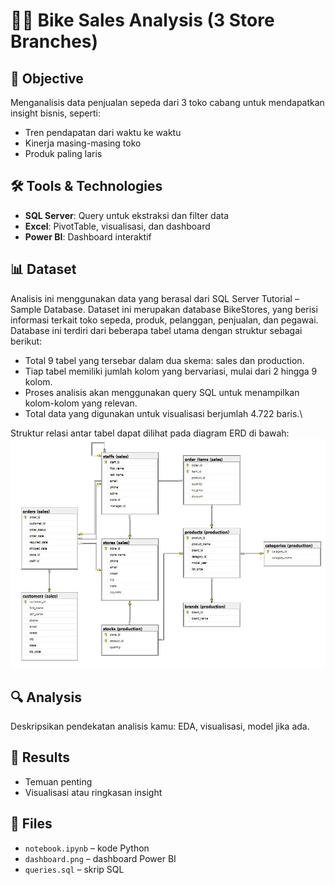 # 🚴‍♂️ Bike Sales Analysis (3 Store Branches)

## 📌 Objective
Menganalisis data penjualan sepeda dari 3 toko cabang untuk mendapatkan insight bisnis, seperti:
- Tren pendapatan dari waktu ke waktu
- Kinerja masing-masing toko
- Produk paling laris

## 🛠️ Tools & Technologies
- **SQL Server**: Query untuk ekstraksi dan filter data
- **Excel**: PivotTable, visualisasi, dan dashboard
- **Power BI**: Dashboard interaktif

## 📊 Dataset
Analisis ini menggunakan data yang berasal dari SQL Server Tutorial – Sample Database. Dataset ini merupakan database BikeStores, yang berisi informasi terkait toko sepeda, produk, pelanggan, penjualan, dan pegawai.
Database ini terdiri dari beberapa tabel utama dengan struktur sebagai berikut:
- Total 9 tabel yang tersebar dalam dua skema: sales dan production.
- Tiap tabel memiliki jumlah kolom yang bervariasi, mulai dari 2 hingga 9 kolom.
- Proses analisis akan menggunakan query SQL untuk menampilkan kolom-kolom yang relevan.
- Total data yang digunakan untuk visualisasi berjumlah 4.722 baris.\

Struktur relasi antar tabel dapat dilihat pada diagram ERD di bawah:
<img src="https://github.com/alzwork-buzz/BikeStoreSales_DA/blob/main/ERD_Database.JPG" alt="ERD BikeStores" width="700"/>

## 🔍 Analysis
Deskripsikan pendekatan analisis kamu: EDA, visualisasi, model jika ada.

## 📎 Results
- Temuan penting
- Visualisasi atau ringkasan insight

## 📁 Files
- `notebook.ipynb` – kode Python
- `dashboard.png` – dashboard Power BI
- `queries.sql` – skrip SQL
